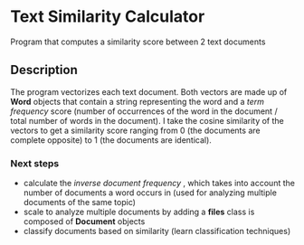# Text Similarity Calculator
Program that computes a similarity score between 2 text documents
## Description
The program vectorizes each text document. Both vectors are made up of **Word** objects that contain a string representing the word and a *term frequency* score (number of occurrences of the word in the document / total number of words in the document). I take the cosine similarity of the vectors to get a similarity score ranging from 0 (the documents are complete opposite) to 1 (the documents are identical).
### Next steps
- calculate the *inverse document frequency* , which takes into account the number of documents a word occurs in (used for analyzing multiple documents of the same topic)
- scale to analyze multiple documents by adding a **files** class is composed of **Document** objects
- classify documents based on similarity (learn classification techniques)
